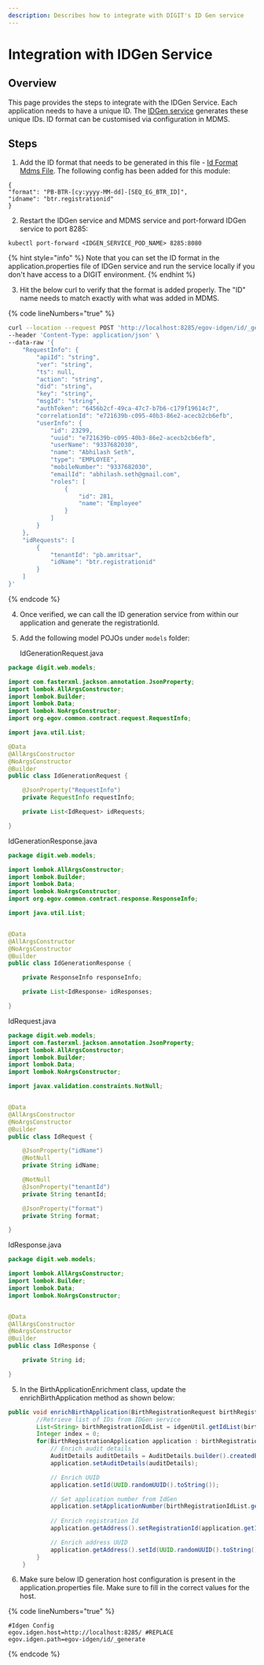 ```yaml
---
description: Describes how to integrate with DIGIT's ID Gen service
---
```


# Integration with IDGen Service

## Overview

This page provides the steps to integrate with the IDGen Service. Each application needs to have a unique ID. The [IDGen service](../../../../platform/core-services/id-generation-service.md) generates these unique IDs. ID format can be customised via configuration in MDMS.&#x20;

## Steps

1. Add the ID format that needs to be generated in this file - [Id Format Mdms File](https://github.com/egovernments/egov-mdms-data/blob/DEV/data/pb/common-masters/IdFormat.json). The following config has been added for this module:

```
{
"format": "PB-BTR-[cy:yyyy-MM-dd]-[SEQ_EG_BTR_ID]",
"idname": "btr.registrationid"
}
```

2. Restart the IDGen service and MDMS service and port-forward IDGen service to port 8285:

```
kubectl port-forward <IDGEN_SERVICE_POD_NAME> 8285:8080
```

{% hint style="info" %}
Note that you can set the ID format  in the application.properties file of IDGen service and run the service locally if you don't have access to a DIGIT environment.&#x20;
{% endhint %}

3. Hit the below curl to verify that the format is added properly. The "ID" name needs to match exactly with what was added in MDMS.

{% code lineNumbers="true" %}
```bash
curl --location --request POST 'http://localhost:8285/egov-idgen/id/_generate' \
--header 'Content-Type: application/json' \
--data-raw '{
    "RequestInfo": {
        "apiId": "string",
        "ver": "string",
        "ts": null,
        "action": "string",
        "did": "string",
        "key": "string",
        "msgId": "string",
        "authToken": "6456b2cf-49ca-47c7-b7b6-c179f19614c7",
        "correlationId": "e721639b-c095-40b3-86e2-acecb2cb6efb",
        "userInfo": {
            "id": 23299,
            "uuid": "e721639b-c095-40b3-86e2-acecb2cb6efb",
            "userName": "9337682030",
            "name": "Abhilash Seth",
            "type": "EMPLOYEE",
            "mobileNumber": "9337682030",
            "emailId": "abhilash.seth@gmail.com",
            "roles": [
                {
                    "id": 281,
                    "name": "Employee"
                }
            ]
        }
    },
    "idRequests": [
        {
            "tenantId": "pb.amritsar",
            "idName": "btr.registrationid"
        }
    ]
}'
```
{% endcode %}

4. Once verified, we can call the ID generation service from within our application and generate the registrationId.&#x20;
5.  Add the following model POJOs under `models` folder:&#x20;

    IdGenerationRequest.java

```java
package digit.web.models;

import com.fasterxml.jackson.annotation.JsonProperty;
import lombok.AllArgsConstructor;
import lombok.Builder;
import lombok.Data;
import lombok.NoArgsConstructor;
import org.egov.common.contract.request.RequestInfo;

import java.util.List;

@Data
@AllArgsConstructor
@NoArgsConstructor
@Builder
public class IdGenerationRequest {

    @JsonProperty("RequestInfo")
    private RequestInfo requestInfo;

    private List<IdRequest> idRequests;

}
```

IdGenerationResponse.java

```java
package digit.web.models;

import lombok.AllArgsConstructor;
import lombok.Builder;
import lombok.Data;
import lombok.NoArgsConstructor;
import org.egov.common.contract.response.ResponseInfo;

import java.util.List;


@Data
@AllArgsConstructor
@NoArgsConstructor
@Builder
public class IdGenerationResponse {

    private ResponseInfo responseInfo;

    private List<IdResponse> idResponses;

}

```

IdRequest.java

```java
package digit.web.models;
import com.fasterxml.jackson.annotation.JsonProperty;
import lombok.AllArgsConstructor;
import lombok.Builder;
import lombok.Data;
import lombok.NoArgsConstructor;

import javax.validation.constraints.NotNull;


@Data
@AllArgsConstructor
@NoArgsConstructor
@Builder
public class IdRequest {

    @JsonProperty("idName")
    @NotNull
    private String idName;

    @NotNull
    @JsonProperty("tenantId")
    private String tenantId;

    @JsonProperty("format")
    private String format;

}

```

IdResponse.java

```java
package digit.web.models;

import lombok.AllArgsConstructor;
import lombok.Builder;
import lombok.Data;
import lombok.NoArgsConstructor;


@Data
@AllArgsConstructor
@NoArgsConstructor
@Builder
public class IdResponse {

    private String id;

}
```

5. In the BirthApplicationEnrichment class, update the enrichBirthApplication method as shown below:

```java
public void enrichBirthApplication(BirthRegistrationRequest birthRegistrationRequest) {
        //Retrieve list of IDs from IDGen service
        List<String> birthRegistrationIdList = idgenUtil.getIdList(birthRegistrationRequest.getRequestInfo(), birthRegistrationRequest.getBirthRegistrationApplications().get(0).getTenantId(), "btr.registrationid", "", birthRegistrationRequest.getBirthRegistrationApplications().size());
        Integer index = 0;
        for(BirthRegistrationApplication application : birthRegistrationRequest.getBirthRegistrationApplications()) {
            // Enrich audit details
            AuditDetails auditDetails = AuditDetails.builder().createdBy(birthRegistrationRequest.getRequestInfo().getUserInfo().getUuid()).createdTime(System.currentTimeMillis()).lastModifiedBy(birthRegistrationRequest.getRequestInfo().getUserInfo().getUuid()).lastModifiedTime(System.currentTimeMillis()).build();
            application.setAuditDetails(auditDetails);

            // Enrich UUID
            application.setId(UUID.randomUUID().toString());

            // Set application number from IdGen
            application.setApplicationNumber(birthRegistrationIdList.get(index++));
            
            // Enrich registration Id
            application.getAddress().setRegistrationId(application.getId());

            // Enrich address UUID
            application.getAddress().setId(UUID.randomUUID().toString());
        }
    }
```

6. Make sure below ID generation host configuration is present in the application.properties file. Make sure to fill in the correct values for the host.

{% code lineNumbers="true" %}
```properties
#Idgen Config
egov.idgen.host=http://localhost:8285/ #REPLACE
egov.idgen.path=egov-idgen/id/_generate
```
{% endcode %}
